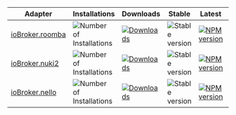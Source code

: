 | Adapter | Installations | Downloads | Stable | Latest | Travis | Issues | Dependencies |
| - | - | - | - | - | - | - | - |
| [ioBroker.roomba](https://github.com/Zefau/ioBroker.roomba) | ![Number of Installations](http://iobroker.live/badges/roomba-installed.svg) | [![Downloads](https://img.shields.io/npm/dm/iobroker.roomba.svg)](https://www.npmjs.com/package/iobroker.roomba) | ![Stable version](http://iobroker.live/badges/roomba-stable.svg) | [![NPM version](http://img.shields.io/npm/v/iobroker.roomba.svg)](https://www.npmjs.com/package/iobroker.roomba) | [![Travis CI](https://travis-ci.org/Zefau/ioBroker.roomba.svg?branch=master)](https://travis-ci.org/Zefau/ioBroker.roomba) | [![Issues](https://img.shields.io/github/issues/Zefau/ioBroker.roomba.svg)](https://github.com/Zefau/ioBroker.roomba/issues) | ![Dependencies](https://david-dm.org/Zefau/iobroker.roomba/status.svg) |
| [ioBroker.nuki2](https://github.com/Zefau/ioBroker.nuki2) | ![Number of Installations](http://iobroker.live/badges/nuki2-installed.svg) | [![Downloads](https://img.shields.io/npm/dm/iobroker.nuki2.svg)](https://www.npmjs.com/package/iobroker.nuki2) | ![Stable version](http://iobroker.live/badges/nuki2-stable.svg) | [![NPM version](http://img.shields.io/npm/v/iobroker.nuki2.svg)](https://www.npmjs.com/package/iobroker.nuki2) | [![Travis CI](https://travis-ci.org/Zefau/ioBroker.nuki2.svg?branch=master)](https://travis-ci.org/Zefau/ioBroker.nuki2) | [![Issues](https://img.shields.io/github/issues/Zefau/ioBroker.nuki2.svg)](https://github.com/Zefau/ioBroker.nuki2/issues) | ![Dependencies](https://david-dm.org/Zefau/iobroker.nuki2/status.svg) |
| [ioBroker.nello](https://github.com/Zefau/ioBroker.nello) | ![Number of Installations](http://iobroker.live/badges/nello-installed.svg) | [![Downloads](https://img.shields.io/npm/dm/iobroker.nello.svg)](https://www.npmjs.com/package/iobroker.nello) | ![Stable version](http://iobroker.live/badges/nello-stable.svg) | [![NPM version](http://img.shields.io/npm/v/iobroker.nello.svg)](https://www.npmjs.com/package/iobroker.nello) | [![Travis CI](https://travis-ci.org/Zefau/ioBroker.nello.svg?branch=master)](https://travis-ci.org/Zefau/ioBroker.nello) | [![Issues](https://img.shields.io/github/issues/Zefau/ioBroker.nello.svg)](https://github.com/Zefau/ioBroker.nello/issues) | ![Dependencies](https://david-dm.org/Zefau/iobroker.nello/status.svg) |
